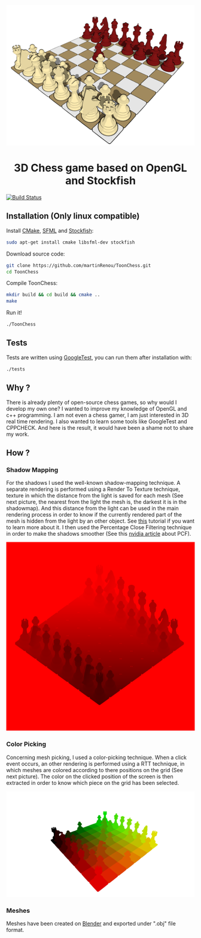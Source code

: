 <p align="center"><img width="700" src="images/ToonChess.png"></p>
<h1 align="center"> 3D Chess game based on OpenGL and Stockfish </h1>

[![Build Status](https://travis-ci.org/martinRenou/ToonChess.svg?branch=master)](https://travis-ci.org/martinRenou/ToonChess)

## Installation (Only linux compatible)

Install [CMake](https://cmake.org/), [SFML](https://www.sfml-dev.org/index.php) and [Stockfish](https://stockfishchess.org/):
```bash
sudo apt-get install cmake libsfml-dev stockfish
```

Download source code:
```bash
git clone https://github.com/martinRenou/ToonChess.git
cd ToonChess
```

Compile ToonChess:
```bash
mkdir build && cd build && cmake ..
make
```

Run it!
```bash
./ToonChess
```

## Tests

Tests are written using [GoogleTest](https://github.com/google/googletest), you can run them after installation with:
```bash
./tests
```

## Why ?
There is already plenty of open-source chess games, so why would I develop my own one?
I wanted to improve my knowledge of OpenGL and c++ programming. I am not even a chess gamer, I am just interested in 3D real time rendering. I also wanted to learn some tools like GoogleTest and CPPCHECK. And here is the result, it would have been a shame not to share my work.

## How ?
### Shadow Mapping
For the shadows I used the well-known shadow-mapping technique. A separate rendering is performed using a Render To Texture technique, texture in which the distance from the light is saved for each mesh (See next picture, the nearest from the light the mesh is, the darkest it is in the shadowmap). And this distance from the light can be used in the main rendering process in order to know if the currently rendered part of the mesh is hidden from the light by an other object. See [this](http://www.opengl-tutorial.org/intermediate-tutorials/tutorial-16-shadow-mapping/) tutorial if you want to learn more about it. I then used the Percentage Close Filtering technique in order to make the shadows smoother (See this [nvidia article](http://developer.download.nvidia.com/books/HTML/gpugems/gpugems_ch11.html) about PCF).

<p align="center"><img width="512" src="images/ShadowMapping.png"></p>

### Color Picking
Concerning mesh picking, I used a color-picking technique. When a click event occurs, an other rendering is performed using a RTT technique, in which meshes are colored according to there positions on the grid (See next picture). The color on the clicked position of the screen is then extracted in order to know which piece on the grid has been selected.

<p align="center"><img width="700" src="images/ColorPicking.png"></p>

### Meshes
Meshes have been created on [Blender](https://www.blender.org/) and exported under ".obj" file format.
